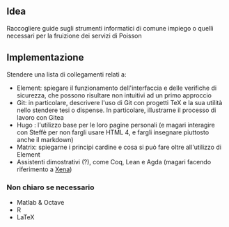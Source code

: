 ## Idea
Raccogliere guide sugli strumenti informatici di comune impiego o quelli necessari per la fruizione dei servizi di Poisson

## Implementazione
Stendere una lista di collegamenti relati a:

* Element: spiegare il funzionamento dell'interfaccia e delle verifiche di sicurezza, che possono risultare non intuitivi ad un primo approccio
* Git: in particolare, descrivere l'uso di Git con progetti TeX e la sua utilità nello stendere tesi o dispense. In particolare, illustrarne il processo di lavoro con Gitea
* Hugo : l'utilizzo base per le loro pagine personali (e magari interagire con Steffè per non fargli usare HTML 4, e fargli insegnare piuttosto anche il markdown)
* Matrix: spiegarne i principi cardine e cosa si può fare oltre all'utilizzo di Element
*  Assistenti dimostrativi (?), come Coq, Lean e Agda (magari facendo riferimento a [Xena](https://github.com/kbuzzard/xena))

### Non chiaro se necessario
*  Matlab & Octave
*  R
*  LaTeX

